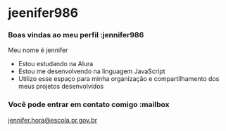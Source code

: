 # jeenifer986
### Boas vindas ao meu perfil :jennifer986
Meu nome é jennifer

- Estou estudando na Alura
- Estou me desenvolvendo na linguagem JavaScript
- Utilizo esse espaço para minha organização e compartilhamento dos meus projetos desenvolvidos
### Você pode entrar em contato comigo :mailbox
jennifer.hora@escola.pr.gov.br
